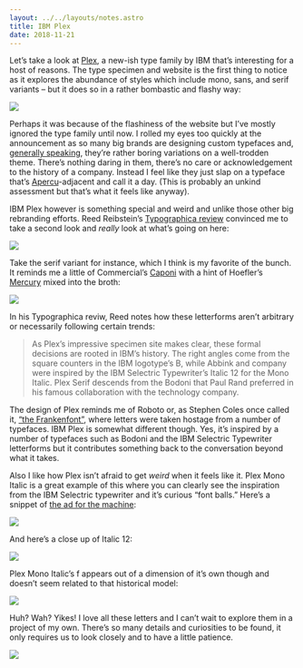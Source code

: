 ```yaml
---
layout: ../../layouts/notes.astro
title: IBM Plex
date: 2018-11-21
---
```


Let’s take a look at [Plex](https://www.ibm.com/plex/), a new-ish type family by IBM that’s interesting for a host of reasons. The type specimen and website is the first thing to notice as it explores the abundance of styles which include mono, sans, and serif variants – but it does so in a rather bombastic and flashy way:

![](https://buttondown.s3.us-west-2.amazonaws.com/images/637a563c-1cfc-4c4e-ae8e-5d1169fc181d.png)

Perhaps it was because of the flashiness of the website but I’ve mostly ignored the type family until now. I rolled my eyes too quickly at the announcement as so many big brands are designing custom typefaces and, [generally speaking](https://twitter.com/ohnotypeco/status/963529463353851905?lang=en), they’re rather boring variations on a well-trodden theme. There’s nothing daring in them, there’s no care or acknowledgement to the history of a company. Instead I feel like they just slap on a typeface that’s [Apercu](https://www.colophon-foundry.org/typefaces/apercu/)-adjacent and call it a day. (This is probably an unkind assessment but that’s what it feels like anyway).

IBM Plex however is something special and weird and unlike those other big rebranding efforts. Reed Reibstein’s [Typographica review](https://typographica.org/typeface-reviews/ibm-plex/) convinced me to take a second look and _really_ look at what’s going on here:

![](https://buttondown.s3.us-west-2.amazonaws.com/images/dce0b0b5-15e4-4498-87f6-9de6a585a60e.png)

Take the serif variant for instance, which I think is my favorite of the bunch. It reminds me a little of Commercial’s [Caponi](https://commercialtype.com/catalog/caponi) with a hint of Hoefler’s [Mercury](https://www.typography.com/fonts/mercury-text/overview/) mixed into the broth:

![](https://buttondown.s3.us-west-2.amazonaws.com/images/0f096625-fee1-4588-899d-205655939d08.png)

In his Typographica reviw, Reed notes how these letterforms aren’t arbitrary or necessarily following certain trends:

> As Plex’s impressive specimen site makes clear, these formal decisions are rooted in IBM’s history. The right angles come from the square counters in the IBM logotype’s B, while Abbink and company were inspired by the IBM Selectric Typewriter’s Italic 12 for the Mono Italic. Plex Serif descends from the Bodoni that Paul Rand preferred in his famous collaboration with the technology company.

The design of Plex reminds me of Roboto or, as Stephen Coles once called it, [“the Frankenfont”](https://typographica.org/on-typography/roboto-typeface-is-a-four-headed-frankenstein/), where letters were taken hostage from a number of typefaces. IBM Plex is somewhat different though. Yes, it’s inspired by a number of typefaces such as Bodoni and the IBM Selectric Typewriter letterforms but it contributes something back to the conversation beyond what it takes.

Also I like how Plex isn’t afraid to get _weird_ when it feels like it. Plex Mono Italic is a great example of this where you can clearly see the inspiration from the IBM Selectric typewriter and it’s curious “font balls.” Here’s a snippet of [the ad for the machine](https://www.youtube.com/watch?time_continue=63&v=XuOxOVDKJh4):

![](https://buttondown.s3.us-west-2.amazonaws.com/images/53990d1b-c2c1-4a64-883e-ee5e1c8d8f37.gif)

And here’s a close up of Italic 12:

![](https://buttondown.s3.us-west-2.amazonaws.com/images/16701522-adc8-492c-9360-c71b8906bb8a.png)

Plex Mono Italic’s f appears out of a dimension of it’s own though and doesn’t seem related to that historical model:

![](https://buttondown.s3.us-west-2.amazonaws.com/images/4b0a1358-2533-4653-98e8-3c4aa1f67285.png)

Huh? Wah? Yikes! I love all these letters and I can’t wait to explore them in a project of my own. There’s so many details and curiosities to be found, it only requires us to look closely and to have a little patience.

![](https://buttondown.s3.us-west-2.amazonaws.com/images/ba9bccb9-325e-4385-9b16-a46ed90423f7.png)
